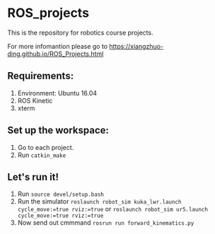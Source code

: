 # ROS_projects
This is the repository for robotics course projects.

For more infomantion please go to https://xiangzhuo-ding.github.io/ROS_Projects.html

## Requirements:
1. Environment: Ubuntu 16.04
2. ROS Kinetic
3. xterm

## Set up the workspace:
1. Go to each project.
2. Run ```catkin_make```

## Let's run it!
1. Run ```source devel/setup.bash```
2. Run the simulator 
    ```roslaunch robot_sim kuka_lwr.launch cycle_move:=true rviz:=true```
    or
    ```roslaunch robot_sim ur5.launch cycle_move:=true rviz:=true```
3. Now send out cmmmand
    ```rosrun run forward_kinematics.py```
